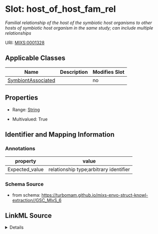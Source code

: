 # Slot: host_of_host_fam_rel


_Familial relationship of the host of the symbiotic host organisms to other hosts of symbiotic host organism in the same study; can include multiple relationships_



URI: [MIXS:0001328](https://w3id.org/mixs/0001328)



<!-- no inheritance hierarchy -->




## Applicable Classes

| Name | Description | Modifies Slot |
| --- | --- | --- |
[SymbiontAssociated](SymbiontAssociated.md) |  |  no  |







## Properties

* Range: [String](String.md)

* Multivalued: True





## Identifier and Mapping Information





### Annotations

| property | value |
| --- | --- |
| Expected_value | relationship type;arbitrary identifier |



### Schema Source


* from schema: https://turbomam.github.io/mixs-envo-struct-knowl-extraction//GSC_MIxS_6




## LinkML Source

<details>
```yaml
name: host_of_host_fam_rel
annotations:
  Expected_value:
    tag: Expected_value
    value: relationship type;arbitrary identifier
description: Familial relationship of the host of the symbiotic host organisms to
  other hosts of symbiotic host organism in the same study; can include multiple relationships
title: host of the symbiotic host family relationship
notes:
- family
- host
- host.
- relationship
- symbiosis
from_schema: https://turbomam.github.io/mixs-envo-struct-knowl-extraction//GSC_MIxS_6
rank: 1000
string_serialization: '{text};{text}'
slot_uri: MIXS:0001328
multivalued: true
alias: host_of_host_fam_rel
domain_of:
- SymbiontAssociated
range: string
required: false
recommended: false

```
</details>